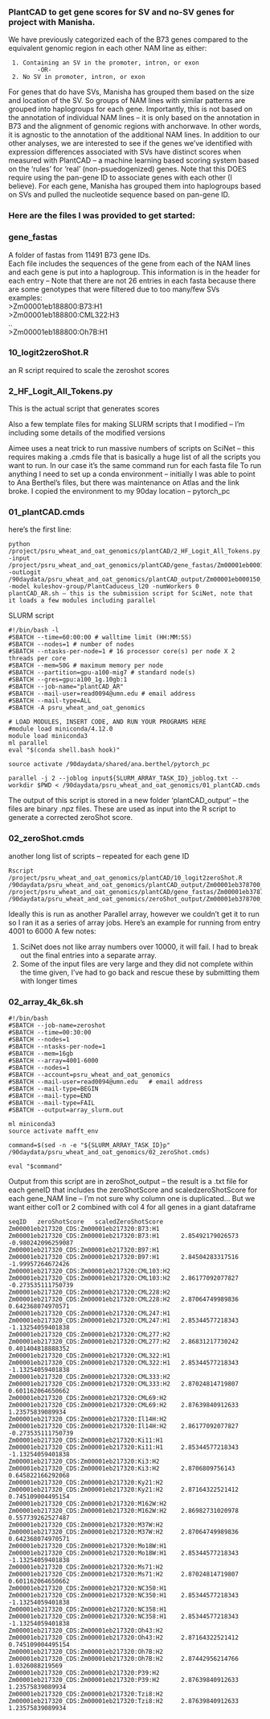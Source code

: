### PlantCAD to get gene scores for SV and no-SV genes for project with Manisha.
 
We have previously categorized each of the B73 genes compared to the equivalent genomic region in each other NAM line as either: 


     1. Containing an SV in the promoter, intron, or exon 
            -OR- 
     2. No SV in promoter, intron, or exon 
     
For genes that do have SVs, Manisha has grouped them based on the size and location of the SV.  So groups of NAM lines with similar patterns are grouped into haplogroups for each gene.
Importantly, this is not based on the annotation of individual NAM lines – it is only based on the annotation in B73 and the alignment of genomic regions with anchorwave.  In other words, it is agnostic to the annotation of the additional NAM lines.
In addition to our other analyses, we are interested to see if the genes we’ve identified with expression differences associated with SVs have distinct scores when measured with PlantCAD – a machine learning based scoring system based on the ‘rules’ for ‘real’ (non-psuedogenized) genes.  Note that this DOES require using the pan-gene ID to associate genes with each other (I believe). 
For each gene, Manisha has grouped them into haplogroups based on SVs and pulled the nucleotide sequence based on pan-gene ID.

### Here are the files I was provided to get started:

### gene_fastas 
A folder of fastas from 11491 B73 gene IDs. \
Each file includes the sequences of the gene from each of the NAM lines and each gene is put into a haplogroup.  This information is in the header for each entry –  Note that there are not 26 entries in each fasta because there are some genotypes that were filtered due to too many/few SVs \
examples: \
            >Zm00001eb188800:B73:H1 \
            >Zm00001eb188800:CML322:H3 \
            .. \
            >Zm00001eb188800:Oh7B:H1 
            
### 10_logit2zeroShot.R 
an R script required to scale the zeroshot scores 

### 2_HF_Logit_All_Tokens.py
This is the actual script that generates scores

Also a few template files for making SLURM scripts that I modified – I’m including some details of the modified versions 

Aimee uses a neat trick to run massive numbers of scripts on SciNet – this requires making a .cmds file that is basically a huge list of all the scripts you want to run.  In our case it’s the same command run for each fasta file
To run anything I need to set up a conda environment – initially I was able to point to Ana Berthel’s files, but there was maintenance on Atlas and the link broke.  I copied the environment to my 90day location – pytorch_pc

### 01_plantCAD.cmds
here’s the first line:
`````
python /project/psru_wheat_and_oat_genomics/plantCAD/2_HF_Logit_All_Tokens.py -input /project/psru_wheat_and_oat_genomics/plantCAD/gene_fastas/Zm00001eb000150_CDS.fa -outLogit /90daydata/psru_wheat_and_oat_genomics/plantCAD_output/Zm00001eb000150_CDS.npz  -model kuleshov-group/PlantCaduceus_l20 -numWorkers 0
plantCAD_AR.sh – this is the submission script for SciNet, note that it loads a few modules including parallel
`````
SLURM script
`````
#!/bin/bash -l
#SBATCH --time=60:00:00 # walltime limit (HH:MM:SS)
#SBATCH --nodes=1 # number of nodes
#SBATCH --ntasks-per-node=1 # 16 processor core(s) per node X 2 threads per core
#SBATCH --mem=50G # maximum memory per node
#SBATCH --partition=gpu-a100-mig7 # standard node(s)
#SBATCH --gres=gpu:a100_1g.10gb:1
#SBATCH --job-name="plantCAD_AR"
#SBATCH --mail-user=read0094@umn.edu # email address
#SBATCH --mail-type=ALL
#SBATCH -A psru_wheat_and_oat_genomics
 
# LOAD MODULES, INSERT CODE, AND RUN YOUR PROGRAMS HERE
#module load miniconda/4.12.0
module load miniconda3
ml parallel
eval "$(conda shell.bash hook)"
 
source activate /90daydata/shared/ana.berthel/pytorch_pc
 
parallel -j 2 --joblog input${SLURM_ARRAY_TASK_ID}_joblog.txt --workdir $PWD < /90daydata/psru_wheat_and_oat_genomics/01_plantCAD.cmds
`````

The output of this script is stored in a new folder ‘plantCAD_output’ – the files are binary .npz files.  These are used as input into the R script to generate a corrected zeroShot score.

### 02_zeroShot.cmds
another long list of scripts – repeated for each gene ID

`````
Rscript /project/psru_wheat_and_oat_genomics/plantCAD/10_logit2zeroShot.R /90daydata/psru_wheat_and_oat_genomics/plantCAD_output/Zm00001eb378700_CDS.npz /project/psru_wheat_and_oat_genomics/plantCAD/gene_fastas/Zm00001eb378700_CDS.fa /90daydata/psru_wheat_and_oat_genomics/zeroShot_output/Zm00001eb378700_CDS.txt
`````

Ideally this is run as another Parallel array, however we couldn’t get it to run so I ran it as a series of array jobs.  Here’s an example for running from entry 4001 to 6000
A few notes:
1. SciNet does not like array numbers over 10000, it will fail.  I had to break out the final entries into a separate array.
2. Some of the input files are very large and they did not complete within the time given, I’ve had to go back and rescue these by submitting them with longer times

### 02_array_4k_6k.sh

`````
#!/bin/bash
#SBATCH --job-name=zeroshot
#SBATCH --time=00:30:00
#SBATCH --nodes=1
#SBATCH --ntasks-per-node=1
#SBATCH --mem=16gb
#SBATCH --array=4001-6000
#SBATCH --nodes=1
#SBATCH --account=psru_wheat_and_oat_genomics
#SBATCH --mail-user=read0094@umn.edu   # email address
#SBATCH --mail-type=BEGIN
#SBATCH --mail-type=END
#SBATCH --mail-type=FAIL
#SBATCH --output=array_slurm.out
 
ml miniconda3
source activate mafft_env
 
command=$(sed -n -e "${SLURM_ARRAY_TASK_ID}p" /90daydata/psru_wheat_and_oat_genomics/02_zeroShot.cmds)
 
eval "$command"
`````
 
Output from this script are in zeroShot_output – the result is a .txt file for each geneID that includes the zeroShotScore and scaledzeroShotScore for each gene_NAM line – I’m not sure why column one is duplicated…  But we want either col1 or 2 combined with col 4 for all genes in a giant dataframe
`````
seqID   zeroShotScore   scaledZeroShotScore
Zm00001eb217320_CDS:Zm00001eb217320:B73:H1      Zm00001eb217320_CDS:Zm00001eb217320:B73:H1      2.85492179026573        -0.980242096259087
Zm00001eb217320_CDS:Zm00001eb217320:B97:H1      Zm00001eb217320_CDS:Zm00001eb217320:B97:H1      2.84504283317516        -1.99957264672426
Zm00001eb217320_CDS:Zm00001eb217320:CML103:H2   Zm00001eb217320_CDS:Zm00001eb217320:CML103:H2   2.86177092077827        -0.273535111750739
Zm00001eb217320_CDS:Zm00001eb217320:CML228:H2   Zm00001eb217320_CDS:Zm00001eb217320:CML228:H2   2.87064749989836        0.642368074970571
Zm00001eb217320_CDS:Zm00001eb217320:CML247:H1   Zm00001eb217320_CDS:Zm00001eb217320:CML247:H1   2.85344577218343        -1.13254059401838
Zm00001eb217320_CDS:Zm00001eb217320:CML277:H2   Zm00001eb217320_CDS:Zm00001eb217320:CML277:H2   2.86831217730242        0.401404818888352
Zm00001eb217320_CDS:Zm00001eb217320:CML322:H1   Zm00001eb217320_CDS:Zm00001eb217320:CML322:H1   2.85344577218343        -1.13254059401838
Zm00001eb217320_CDS:Zm00001eb217320:CML333:H2   Zm00001eb217320_CDS:Zm00001eb217320:CML333:H2   2.87024814719807        0.601162064650662
Zm00001eb217320_CDS:Zm00001eb217320:CML69:H2    Zm00001eb217320_CDS:Zm00001eb217320:CML69:H2    2.87639840912633        1.23575839089934
Zm00001eb217320_CDS:Zm00001eb217320:Il14H:H2    Zm00001eb217320_CDS:Zm00001eb217320:Il14H:H2    2.86177092077827        -0.273535111750739
Zm00001eb217320_CDS:Zm00001eb217320:Ki11:H1     Zm00001eb217320_CDS:Zm00001eb217320:Ki11:H1     2.85344577218343        -1.13254059401838
Zm00001eb217320_CDS:Zm00001eb217320:Ki3:H2      Zm00001eb217320_CDS:Zm00001eb217320:Ki3:H2      2.8706809756143 0.645822166292068
Zm00001eb217320_CDS:Zm00001eb217320:Ky21:H2     Zm00001eb217320_CDS:Zm00001eb217320:Ky21:H2     2.87164322521412        0.745109004495154
Zm00001eb217320_CDS:Zm00001eb217320:M162W:H2    Zm00001eb217320_CDS:Zm00001eb217320:M162W:H2    2.86982731020978        0.557739262527487
Zm00001eb217320_CDS:Zm00001eb217320:M37W:H2     Zm00001eb217320_CDS:Zm00001eb217320:M37W:H2     2.87064749989836        0.642368074970571
Zm00001eb217320_CDS:Zm00001eb217320:Mo18W:H1    Zm00001eb217320_CDS:Zm00001eb217320:Mo18W:H1    2.85344577218343        -1.13254059401838
Zm00001eb217320_CDS:Zm00001eb217320:Ms71:H2     Zm00001eb217320_CDS:Zm00001eb217320:Ms71:H2     2.87024814719807        0.601162064650662
Zm00001eb217320_CDS:Zm00001eb217320:NC350:H1    Zm00001eb217320_CDS:Zm00001eb217320:NC350:H1    2.85344577218343        -1.13254059401838
Zm00001eb217320_CDS:Zm00001eb217320:NC358:H1    Zm00001eb217320_CDS:Zm00001eb217320:NC358:H1    2.85344577218343        -1.13254059401838
Zm00001eb217320_CDS:Zm00001eb217320:Oh43:H2     Zm00001eb217320_CDS:Zm00001eb217320:Oh43:H2     2.87164322521412        0.745109004495154
Zm00001eb217320_CDS:Zm00001eb217320:Oh7B:H2     Zm00001eb217320_CDS:Zm00001eb217320:Oh7B:H2     2.87442956214766        1.0326088219569
Zm00001eb217320_CDS:Zm00001eb217320:P39:H2      Zm00001eb217320_CDS:Zm00001eb217320:P39:H2      2.87639840912633        1.23575839089934
Zm00001eb217320_CDS:Zm00001eb217320:Tzi8:H2     Zm00001eb217320_CDS:Zm00001eb217320:Tzi8:H2     2.87639840912633        1.23575839089934
`````
 
 
 

